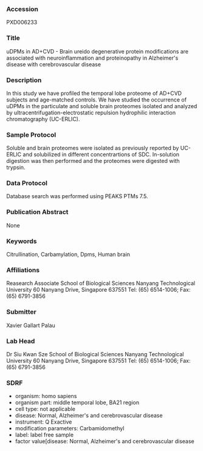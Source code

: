 ### Accession
PXD006233

### Title
uDPMs in AD+CVD -  Brain ureido degenerative protein modifications are associated with neuroinflammation and proteinopathy in Alzheimer's disease with cerebrovascular disease

### Description
In this study we have profiled the temporal lobe proteome of AD+CVD subjects and age-matched controls. We have studied the occurrence of uDPMs in the particulate and soluble brain proteomes isolated and analyzed by ultracentrifugation-electrostatic repulsion hydrophilic interaction chromatography (UC-ERLIC).

### Sample Protocol
Soluble and brain proteomes were isolated as previously reported by UC-ERLIC and solubilized in different concentrartions of SDC. In-solution digestion was then performed and the proteomes were digested with trypsin.

### Data Protocol
Database search was performed using PEAKS PTMs 7.5.

### Publication Abstract
None

### Keywords
Citrullination, Carbamylation, Dpms, Human brain

### Affiliations
Reasearch Associate
School of Biological Sciences Nanyang Technological University 60 Nanyang Drive, Singapore 637551  Tel: (65) 6514-1006;  Fax: (65) 6791-3856

### Submitter
Xavier Gallart Palau

### Lab Head
Dr Siu Kwan Sze
School of Biological Sciences Nanyang Technological University 60 Nanyang Drive, Singapore 637551  Tel: (65) 6514-1006;  Fax: (65) 6791-3856


### SDRF
- organism: homo sapiens
- organism part: middle temporal lobe, BA21 region
- cell type: not applicable
- disease: Normal, Alzheimer's and cerebrovascular disease
- instrument: Q Exactive
- modification parameters: Carbamidomethyl
- label: label free sample
- factor value[disease: Normal, Alzheimer's and cerebrovascular disease

